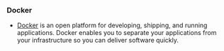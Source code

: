 
<br>

### Docker

* [Docker](https://www.docker.com/) is an open platform for developing, shipping, and running applications. Docker enables you to separate your applications from your infrastructure so you can deliver software quickly.